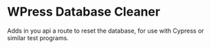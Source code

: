 # WPress Database Cleaner

Adds in you api a route to reset the database, for use with Cypress or similar test programs.
